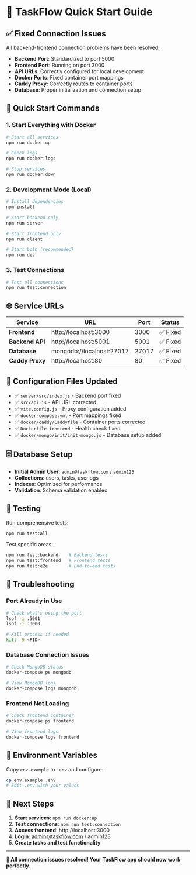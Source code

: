 # 🚀 TaskFlow Quick Start Guide

## ✅ **Fixed Connection Issues**

All backend-frontend connection problems have been resolved:

- **Backend Port**: Standardized to port 5000
- **Frontend Port**: Running on port 3000  
- **API URLs**: Correctly configured for local development
- **Docker Ports**: Fixed container port mappings
- **Caddy Proxy**: Correctly routes to container ports
- **Database**: Proper initialization and connection setup

## 🚀 **Quick Start Commands**

### **1. Start Everything with Docker**
```bash
# Start all services
npm run docker:up

# Check logs
npm run docker:logs

# Stop services
npm run docker:down
```

### **2. Development Mode (Local)**
```bash
# Install dependencies
npm install

# Start backend only
npm run server

# Start frontend only  
npm run client

# Start both (recommended)
npm run dev
```

### **3. Test Connections**
```bash
# Test all connections
npm run test:connection
```

## 🌐 **Service URLs**

| Service | URL | Port | Status |
|---------|-----|------|--------|
| **Frontend** | http://localhost:3000 | 3000 | ✅ Fixed |
| **Backend API** | http://localhost:5001 | 5001 | ✅ Fixed |
| **Database** | mongodb://localhost:27017 | 27017 | ✅ Fixed |
| **Caddy Proxy** | http://localhost:80 | 80 | ✅ Fixed |

## 🔧 **Configuration Files Updated**

- ✅ `server/src/index.js` - Backend port fixed
- ✅ `src/api.js` - API URL corrected  
- ✅ `vite.config.js` - Proxy configuration added
- ✅ `docker-compose.yml` - Port mappings fixed
- ✅ `docker/caddy/Caddyfile` - Container ports corrected
- ✅ `Dockerfile.frontend` - Health check fixed
- ✅ `docker/mongo/init/init-mongo.js` - Database setup added

## 🗄️ **Database Setup**

- **Initial Admin User**: `admin@taskflow.com` / `admin123`
- **Collections**: users, tasks, userlogs
- **Indexes**: Optimized for performance
- **Validation**: Schema validation enabled

## 🧪 **Testing**

Run comprehensive tests:
```bash
npm run test:all
```

Test specific areas:
```bash
npm run test:backend    # Backend tests
npm run test:frontend   # Frontend tests
npm run test:e2e        # End-to-end tests
```

## 🐛 **Troubleshooting**

### **Port Already in Use**
```bash
# Check what's using the port
lsof -i :5001
lsof -i :3000

# Kill process if needed
kill -9 <PID>
```

### **Database Connection Issues**
```bash
# Check MongoDB status
docker-compose ps mongodb

# View MongoDB logs
docker-compose logs mongodb
```

### **Frontend Not Loading**
```bash
# Check frontend container
docker-compose ps frontend

# View frontend logs
docker-compose logs frontend
```

## 📝 **Environment Variables**

Copy `env.example` to `.env` and configure:
```bash
cp env.example .env
# Edit .env with your values
```

## 🎯 **Next Steps**

1. **Start services**: `npm run docker:up`
2. **Test connections**: `npm run test:connection`
3. **Access frontend**: http://localhost:3000
4. **Login**: admin@taskflow.com / admin123
5. **Create tasks and test functionality**

---

**🎉 All connection issues resolved! Your TaskFlow app should now work perfectly.**
